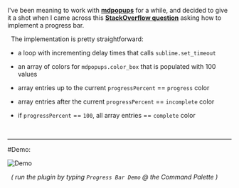 I've been meaning to work with [__mdpopups__](http://facelessuser.github.io/sublime-markdown-popups/) for a while, and decided to give it a shot when I came across this [__StackOverflow question__](http://stackoverflow.com/questions/36205245/progress-bar-in-sublime-text-with-python) asking how to implement a progress bar.

&nbsp;
The implementation is pretty straightforward:

* a loop with incrementing delay times that calls `sublime.set_timeout`

* an array of colors for `mdpopups.color_box` that is populated with 100 values
 * array entries up to the current `progressPercent` == `progress` color
 * array entries after the current `progressPercent` == `incomplete` color
 * if `progressPercent` == `100`, all array entries == `complete` color

&nbsp;

-----

#Demo:

![Demo](https://raw.githubusercontent.com/Enteleform/-SCRIPTS-/master/SublimeText/%5BMisc%5D/%5BProof%20Of%20Concept%5D%20Progress%20Bar/Demo.gif)

&nbsp;
*( run the plugin by typing `Progress Bar Demo` @ the Command Palette )*
